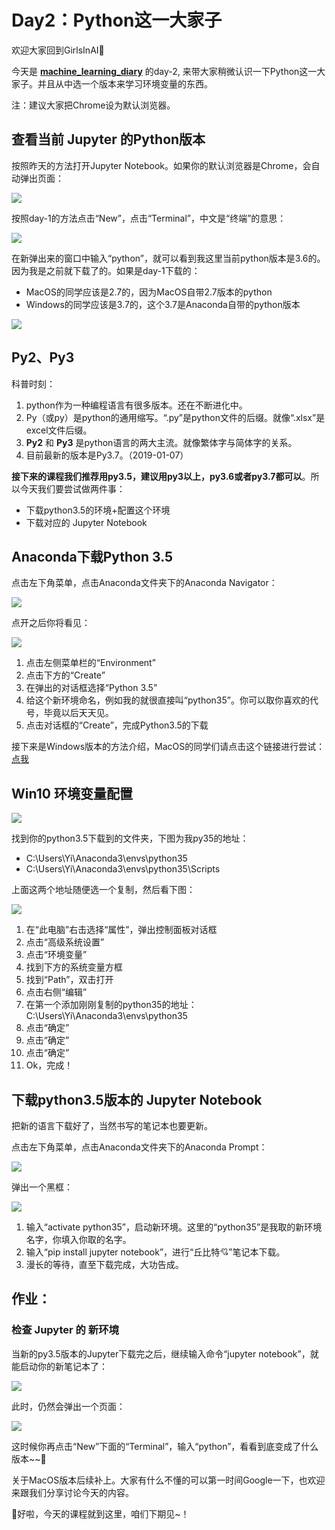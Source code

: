 # Day2：Python这一大家子

欢迎大家回到GirlsInAI👏

今天是 [**machine_learning_diary**](https://github.com/YZHANG1270/Girls-In-AI/tree/master/machine_learning_diary) 的day-2, 来带大家稍微认识一下Python这一大家子。并且从中选一个版本来学习环境变量的东西。

注：建议大家把Chrome设为默认浏览器。



## 查看当前 Jupyter 的Python版本

按照昨天的方法打开Jupyter Notebook。如果你的默认浏览器是Chrome，会自动弹出页面：

![](https://github.com/YZHANG1270/Girls-In-AI/blob/master/others/pics/ml_day1/006.png?raw=true)

按照day-1的方法点击“New”，点击“Terminal”，中文是“终端”的意思：

![](https://github.com/YZHANG1270/Girls-In-AI/blob/master/others/pics/ml_day2/004.jpg?raw=true)

在新弹出来的窗口中输入“python”，就可以看到我这里当前python版本是3.6的。因为我是之前就下载了的。如果是day-1下载的：

- MacOS的同学应该是2.7的，因为MacOS自带2.7版本的python
- Windows的同学应该是3.7的，这个3.7是Anaconda自带的python版本

![](https://github.com/YZHANG1270/Girls-In-AI/blob/master/others/pics/ml_day2/007.png?raw=true)





## Py2、Py3

科普时刻：

1. python作为一种编程语言有很多版本。还在不断进化中。
2. Py（或py）是python的通用缩写。“.py”是python文件的后缀。就像“.xlsx”是excel文件后缀。
3. **Py2** 和 **Py3** 是python语言的两大主流。就像繁体字与简体字的关系。
4. 目前最新的版本是Py3.7。（2019-01-07）

**接下来的课程我们推荐用py3.5，建议用py3以上，py3.6或者py3.7都可以**。所以今天我们要尝试做两件事：

- 下载python3.5的环境+配置这个环境
- 下载对应的 Jupyter Notebook



## Anaconda下载Python 3.5

点击左下角菜单，点击Anaconda文件夹下的Anaconda Navigator：

![](https://github.com/YZHANG1270/Girls-In-AI/blob/master/others/pics/ml_day2/001.jpg?raw=true)

点开之后你将看见：

![](https://github.com/YZHANG1270/Girls-In-AI/blob/master/others/pics/ml_day2/001.png?raw=true)

1. 点击左侧菜单栏的“Environment”
2. 点击下方的“Create”
3. 在弹出的对话框选择“Python 3.5”
4. 给这个新环境命名，例如我的就很直接叫“python35”。你可以取你喜欢的代号，毕竟以后天天见。
5. 点击对话框的“Create”，完成Python3.5的下载



接下来是Windows版本的方法介绍，MacOS的同学们请点击这个链接进行尝试：[点我](https://github.com/YZHANG1270/Girls-In-AI/blob/master/machine_learning_diary/day-2/Python_for_MAC.md)



## Win10 环境变量配置

![](https://github.com/YZHANG1270/Girls-In-AI/blob/master/others/pics/ml_day2/002.png?raw=true)

找到你的python3.5下载到的文件夹，下图为我py35的地址：

- C:\Users\Yi\Anaconda3\envs\python35
- C:\Users\Yi\Anaconda3\envs\python35\Scripts

上面这两个地址随便选一个复制，然后看下图：



![](https://github.com/YZHANG1270/Girls-In-AI/blob/master/others/pics/ml_day2/003.png?raw=true)

1. 在“此电脑”右击选择“属性”，弹出控制面板对话框
2. 点击“高级系统设置”
3. 点击“环境变量”
4. 找到下方的系统变量方框
5. 找到“Path”，双击打开
6. 点击右侧“编辑”
7. 在第一个添加刚刚复制的python35的地址：C:\Users\Yi\Anaconda3\envs\python35
8. 点击“确定”
9. 点击“确定”
10. 点击“确定”
11. Ok，完成！



## 下载python3.5版本的 Jupyter Notebook

把新的语言下载好了，当然书写的笔记本也要更新。

点击左下角菜单，点击Anaconda文件夹下的Anaconda Prompt：

![](https://github.com/YZHANG1270/Girls-In-AI/blob/master/others/pics/ml_day2/002.jpg?raw=true)

弹出一个黑框：

![](https://github.com/YZHANG1270/Girls-In-AI/blob/master/others/pics/ml_day2/006.png?raw=true)

1. 输入“activate python35”，启动新环境。这里的“python35”是我取的新环境名字，你填入你取的名字。
2. 输入“pip install jupyter notebook”，进行“丘比特💘”笔记本下载。
3. 漫长的等待，直至下载完成，大功告成。





## 作业：

### 检查 Jupyter 的 新环境

当新的py3.5版本的Jupyter下载完之后，继续输入命令“jupyter notebook”，就能启动你的新笔记本了：

![](https://github.com/YZHANG1270/Girls-In-AI/blob/master/others/pics/ml_day2/008.png?raw=true)

此时，仍然会弹出一个页面：

![](https://github.com/YZHANG1270/Girls-In-AI/blob/master/others/pics/ml_day1/006.png?raw=true)

这时候你再点击“New”下面的“Terminal”，输入“python”，看看到底变成了什么版本~~🙌



关于MacOS版本后续补上。大家有什么不懂的可以第一时间Google一下，也欢迎来跟我们分享讨论今天的内容。

👩好啦，今天的课程就到这里，咱们下期见~！